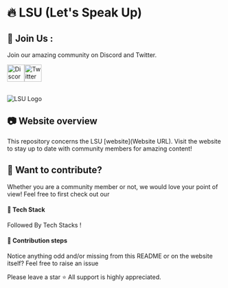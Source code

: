 # 🔥 LSU (Let's Speak Up)


## 👋 Join Us :
Join our amazing community on Discord and Twitter.

<a href="https://discord.com/invite/gspRppn6Nq"><img src="https://cdn.worldvectorlogo.com/logos/discord-6.svg" title="Discord" alt="Discord Community" width="40"/></a><a href="https://twitter.com/Lets__Speak__Up"><img src="https://cdn.worldvectorlogo.com/logos/twitter-6.svg" title="Twitter" alt="Twitter Account" width="40"/></a>

<br>
<img src="https://d1fdloi71mui9q.cloudfront.net/CUkWocOyRiO82gxMebOS_mwsLz1PB4jRQZv3d" alt="LSU Logo">

## 📷 Website overview

This repository concerns the LSU [website](Website URL). Visit the website to stay up to date with community members for amazing content!

## 🎉 Want to contribute?

Whether you are a community member or not, we would love your point of view! Feel free to first check out our

#### 🔖 Tech Stack

Followed By Tech Stacks !

#### 🔖 Contribution steps


Notice anything odd and/or missing from this README or on the website itself? Feel free to raise an issue


Please leave a star ⭐️ All support is highly appreciated.
